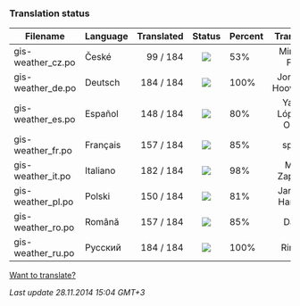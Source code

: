 ### **Translation status**

Filename | Language | Translated | Status | Percent | Translator
| ------------- | ------------- | ------------: | :-----------: | :------------- | :-------------: |
| gis-weather_cz.po| České | 99 / 184 | ![](https://dl.dropboxusercontent.com/u/99404329/bars/53.png) | 53% | Miroslav Fótyi |
| gis-weather_de.po| Deutsch | 184 / 184 | ![](https://dl.dropboxusercontent.com/u/99404329/bars/100.png) | 100% | Jonathan Hooverman |
| gis-weather_es.po| Español | 148 / 184 | ![](https://dl.dropboxusercontent.com/u/99404329/bars/80.png) | 80% | Yasser López de Olmos |
| gis-weather_fr.po| Français | 157 / 184 | ![](https://dl.dropboxusercontent.com/u/99404329/bars/85.png) | 85% | spyder |
| gis-weather_it.po| Italiano | 182 / 184 | ![](https://dl.dropboxusercontent.com/u/99404329/bars/98.png) | 98% | Mirko Zappitelli |
| gis-weather_pl.po| Polski | 150 / 184 | ![](https://dl.dropboxusercontent.com/u/99404329/bars/81.png) | 81% | Jarosław Harasiuk |
| gis-weather_ro.po| Română | 157 / 184 | ![](https://dl.dropboxusercontent.com/u/99404329/bars/85.png) | 85% | Daniel |
| gis-weather_ru.po| Русский | 184 / 184 | ![](https://dl.dropboxusercontent.com/u/99404329/bars/100.png) | 100% | RingOV |

[Want to translate?](https://github.com/RingOV/gis-weather/wiki/Want-to-translate%3F)

_Last update 28.11.2014 15:04 GMT+3_
